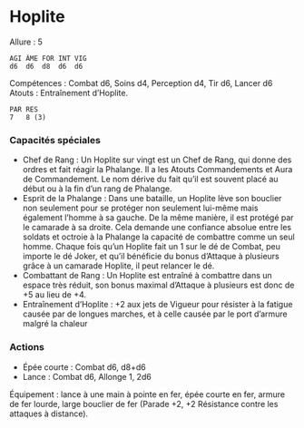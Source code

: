 # Hoplite

Allure : 5

	AGI	ÂME	FOR	INT	VIG
	d6	d6	d8	d6	d6

Compétences : Combat d6, Soins d4, Perception d4, Tir d6, Lancer d6
Atouts : Entraînement d’Hoplite.

	PAR	RES
	7	8 (3)

### Capacités spéciales
- Chef de Rang : Un Hoplite sur vingt est un Chef de Rang, qui donne des ordres et fait réagir la Phalange. Il a les Atouts Commandements et Aura de Commandement. Le nom dérive du fait qu’il est souvent placé au début ou à la fin d’un rang de Phalange.
- Esprit de la Phalange : Dans une bataille, un Hoplite lève son bouclier non seulement pour se protéger non seulement lui-même mais également l’homme à sa gauche. De la même manière, il est protégé par le camarade à sa droite. Cela demande une confiance absolue entre les soldats et octroie à la Phalange la capacité de combattre comme un seul homme. Chaque fois qu’un Hoplite fait un 1 sur le dé de Combat, peu importe le dé Joker, et qu’il bénéficie du bonus d’Attaque à plusieurs grâce à un camarade Hoplite, il peut relancer le dé.
- Combattant de Rang : Un Hoplite est entraîné à combattre dans un espace très réduit, son bonus maximal d’Attaque à plusieurs est donc de +5 au lieu de +4.
- Entraînement d’Hoplite : +2 aux jets de Vigueur pour résister à la fatigue causée par de longues marches, et à celle causée par le port d’armure malgré la chaleur

### Actions
- Épée courte : Combat d6, d8+d6
- Lance : Combat d6, Allonge 1, 2d6

Équipement : lance à une main à pointe en fer, épée courte en fer, armure de fer lourde, large bouclier de fer (Parade +2, +2 Résistance contre les attaques à distance).

